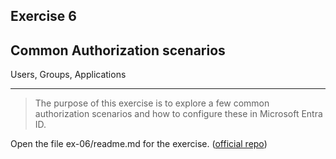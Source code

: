 ## Exercise 6

## Common Authorization scenarios

Users, Groups, Applications

---

>The purpose of this exercise is to explore a few common authorization scenarios and how to configure these in Microsoft Entra ID.

Open the file ex-06/readme.md for the exercise. ([official repo](https://github.com/equinor/appsec-fundamentals-authn-authz-cs/blob/main/ex-06/readme.md))
